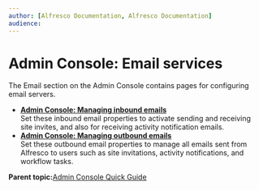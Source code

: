 ```yaml
---
author: [Alfresco Documentation, Alfresco Documentation]
audience: 
---
```


# Admin Console: Email services

The Email section on the Admin Console contains pages for configuring email servers.

-   **[Admin Console: Managing inbound emails](../tasks/adminconsole-inboundemail.md)**  
Set these inbound email properties to activate sending and receiving site invites, and also for receiving activity notification emails.
-   **[Admin Console: Managing outbound emails](../tasks/adminconsole-outboundemail.md)**  
Set these outbound email properties to manage all emails sent from Alfresco to users such as site invitations, activity notifications, and workflow tasks.

**Parent topic:**[Admin Console Quick Guide](../concepts/at-adminconsole.md)

